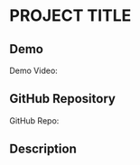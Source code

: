 # PROJECT TITLE

## Demo
Demo Video: <URL>

## GitHub Repository
GitHub Repo: <URL>

## Description
